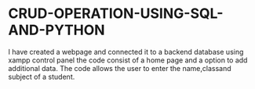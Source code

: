 # CRUD-OPERATION-USING-SQL-AND-PYTHON
I have created a webpage and connected it to a backend database using xampp control panel the code consist of a home page and a option to add additional data.
The code allows the user to enter the name,classand subject of a student.
